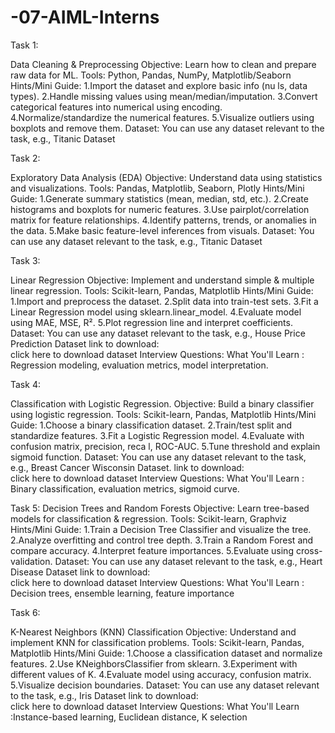 # -07-AIML-Interns
Task 1: 

Data Cleaning & Preprocessing
 Objective: Learn how to clean and prepare raw data for ML.
 Tools: Python, Pandas, NumPy, Matplotlib/Seaborn
 Hints/Mini Guide:
 1.Import the dataset and explore basic info (nu ls, data types).
 2.Handle missing values using mean/median/imputation.
 3.Convert categorical features into numerical using encoding.
 4.Normalize/standardize the numerical features.
 5.Visualize outliers using boxplots and remove them.
 Dataset: You can use any dataset relevant to the task, e.g., Titanic Dataset


Task 2: 

Exploratory Data Analysis (EDA)
 Objective: Understand data using statistics and visualizations.
 Tools:  Pandas, Matplotlib, Seaborn, Plotly
 Hints/Mini Guide:
 1.Generate summary statistics (mean, median, std, etc.).
 2.Create histograms and boxplots for numeric features.
 3.Use pairplot/correlation matrix for feature relationships.
 4.Identify patterns, trends, or anomalies in the data.
 5.Make basic feature-level inferences from visuals.
 Dataset: You can use any dataset relevant to the task, e.g., Titanic Dataset

Task 3: 

Linear Regression
 Objective: Implement and understand simple & multiple linear regression. 
Tools:  Scikit-learn, Pandas, Matplotlib
 Hints/Mini Guide:
 1.Import and preprocess the dataset.
 2.Split data into train-test sets.
 3.Fit a Linear Regression model using sklearn.linear_model.
 4.Evaluate model using MAE, MSE, R².
 5.Plot regression line and interpret coefficients.
 Dataset: You can use any dataset relevant to the task, e.g., House Price Prediction Dataset
 link to download:  
click here to download dataset
 Interview Questions:
 What You'll Learn :  Regression modeling, evaluation metrics, model interpretation.


Task 4: 

Classification with Logistic Regression.
 Objective: Build a binary classifier using logistic regression. 
Tools:  Scikit-learn, Pandas, Matplotlib
 Hints/Mini Guide:
 1.Choose a binary classification dataset.
 2.Train/test split and standardize features.
 3.Fit a Logistic Regression model.
 4.Evaluate with confusion matrix, precision, reca l, ROC-AUC.
 5.Tune threshold and explain sigmoid function.
 Dataset: You can use any dataset relevant to the task, e.g., Breast Cancer Wisconsin Dataset.
 link to download:  
click here to download dataset
 Interview Questions:
 What You'll Learn :  Binary classification, evaluation metrics, sigmoid curve.

Task 5: Decision Trees and Random Forests
 Objective: Learn tree-based models for classification & regression. 
Tools:  Scikit-learn, Graphviz
 Hints/Mini Guide:
 1.Train a Decision Tree Classifier and visualize the tree.
 2.Analyze overfitting and control tree depth.
 3.Train a Random Forest and compare accuracy.
 4.Interpret feature importances.
 5.Evaluate using cross-validation.
 Dataset: You can use any dataset relevant to the task, e.g., Heart Disease Dataset
 link to download:  
click here to download dataset
 Interview Questions:
 What You'll Learn : Decision trees, ensemble learning, feature importance

Task 6: 

K-Nearest Neighbors (KNN) Classification
 Objective: Understand and implement KNN for classification problems.
 Tools:  Scikit-learn, Pandas, Matplotlib
 Hints/Mini Guide:
 1.Choose a classification dataset and normalize features.
 2.Use KNeighborsClassifier from sklearn.
 3.Experiment with different values of K.
 4.Evaluate model using accuracy, confusion matrix.
 5.Visualize decision boundaries.
 Dataset: You can use any dataset relevant to the task, e.g., Iris Dataset
 link to download:  
click here to download dataset
 Interview Questions:
 What You'll Learn :Instance-based learning, Euclidean distance, K selection